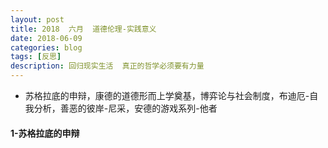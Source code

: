 ```yaml
---
layout: post
title: 2018  六月  道德伦理-实践意义
date: 2018-06-09
categories: blog
tags: [反思]
description: 回归现实生活  真正的哲学必须要有力量
---
```



* 苏格拉底的申辩，康德的道德形而上学奠基，博弈论与社会制度，布迪厄-自我分析，善恶的彼岸-尼采，安德的游戏系列-他者

#### 1-苏格拉底的申辩
